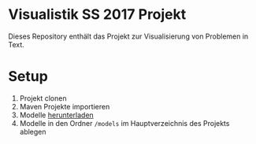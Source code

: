 # Visualistik SS 2017 Projekt
Dieses Repository enthält das Projekt zur Visualisierung von Problemen in Text. 

# Setup
1. Projekt clonen
2. Maven Projekte importieren
3. Modelle [herunterladen](http://opennlp.sourceforge.net/models-1.4/english/)
4. Modelle in den Ordner `/models` im Hauptverzeichnis des Projekts ablegen
